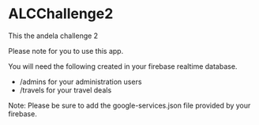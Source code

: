 # ALCChallenge2
This the andela challenge 2

Please note for you to use this app.

You will need the following created in your firebase realtime database.

- /admins for your administration users
- /travels for your travel deals

Note: Please be sure to add the google-services.json file provided by your firebase.

